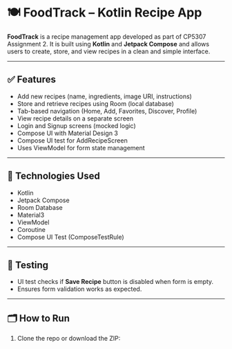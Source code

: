 # 🍽️ FoodTrack – Kotlin Recipe App

**FoodTrack** is a recipe management app developed as part of CP5307 Assignment 2. It is built using **Kotlin** and **Jetpack Compose** and allows users to create, store, and view recipes in a clean and simple interface.

---

## ✅ Features

- Add new recipes (name, ingredients, image URI, instructions)
- Store and retrieve recipes using Room (local database)
- Tab-based navigation (Home, Add, Favorites, Discover, Profile)
- View recipe details on a separate screen
- Login and Signup screens (mocked logic)
- Compose UI with Material Design 3
- Compose UI test for AddRecipeScreen
- Uses ViewModel for form state management

---

## 🔧 Technologies Used

- Kotlin
- Jetpack Compose
- Room Database
- Material3
- ViewModel
- Coroutine
- Compose UI Test (ComposeTestRule)

---

## 🧪 Testing

- UI test checks if **Save Recipe** button is disabled when form is empty.
- Ensures form validation works as expected.

---

## 🗂️ How to Run

1. Clone the repo or download the ZIP:
